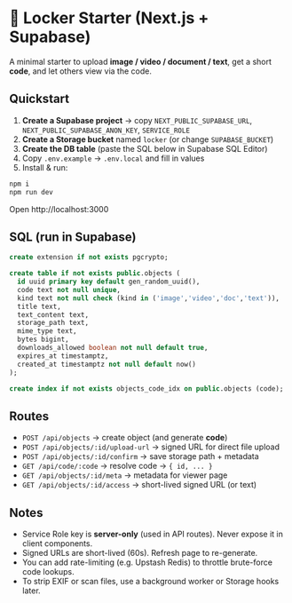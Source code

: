 # 🔐 Locker Starter (Next.js + Supabase)

A minimal starter to upload **image / video / document / text**, get a short **code**, and let others view via the code.

## Quickstart

1. **Create a Supabase project** → copy `NEXT_PUBLIC_SUPABASE_URL`, `NEXT_PUBLIC_SUPABASE_ANON_KEY`, `SERVICE_ROLE`  
2. **Create a Storage bucket** named `locker` (or change `SUPABASE_BUCKET`)  
3. **Create the DB table** (paste the SQL below in Supabase SQL Editor)  
4. Copy `.env.example` → `.env.local` and fill in values  
5. Install & run:

```bash
npm i
npm run dev
```

Open http://localhost:3000

## SQL (run in Supabase)

```sql
create extension if not exists pgcrypto;

create table if not exists public.objects (
  id uuid primary key default gen_random_uuid(),
  code text not null unique,
  kind text not null check (kind in ('image','video','doc','text')),
  title text,
  text_content text,
  storage_path text,
  mime_type text,
  bytes bigint,
  downloads_allowed boolean not null default true,
  expires_at timestamptz,
  created_at timestamptz not null default now()
);

create index if not exists objects_code_idx on public.objects (code);
```

## Routes

- `POST /api/objects` → create object (and generate **code**)
- `POST /api/objects/:id/upload-url` → signed URL for direct file upload
- `POST /api/objects/:id/confirm` → save storage path + metadata
- `GET /api/code/:code` → resolve code → `{ id, ... }`
- `GET /api/objects/:id/meta` → metadata for viewer page
- `GET /api/objects/:id/access` → short-lived signed URL (or text)

## Notes

- Service Role key is **server-only** (used in API routes). Never expose it in client components.
- Signed URLs are short-lived (60s). Refresh page to re-generate.
- You can add rate-limiting (e.g. Upstash Redis) to throttle brute-force code lookups.
- To strip EXIF or scan files, use a background worker or Storage hooks later.
